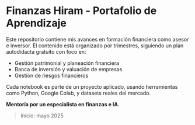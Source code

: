 # Finanzas Hiram - Portafolio de Aprendizaje

Este repositorio contiene mis avances en formación financiera como asesor e inversor. El contenido está organizado por trimestres, siguiendo un plan autodidacta gratuito con foco en:

- Gestión patrimonial y planeación financiera
- Banca de inversión y valuación de empresas
- Gestión de riesgos financieros

Cada notebook es parte de un proyecto aplicado, usando herramientas como Python, Google Colab, y datasets reales del mercado.

**Mentoría por un especialista en finanzas e IA.**

> Inicio: mayo 2025
